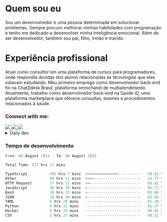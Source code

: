 # Quem sou eu
Sou um desenvolvedor e uma pessoa determinada em solucionar problemas. Sempre procuro melhorar minhas habilidades com programação e tenho me dedicado a desenvolver minha inteligência emocional. Além de ser desenvolvedor, também sou pai, filho, irmão e marido.

# Experiência profissional
Atuei como consultor em uma plataforma de cursos para programadores, onde respondia dúvidas dos alunos relacionadas às tecnologias que eles estavam estudando.
Meu primeiro emprego como desenvolvedor back-end foi na Chat2desk Brasil, plataforma omnichanel de multiatendimento.
Atualmente, trabalho como desenvolvedor back-end na Saúde iD, uma plataforma marketplace que oferece consultas, exames e procedimentos relacionados à saúde.

### Connect with me:
<a href="https://www.linkedin.com/in/theusmoreira" target="_blank" >
<img src="https://img.shields.io/badge/linkedin-%230077B5.svg?&style=for-the-badge&logo=linkedin&logoColor=white ">
</a>
<a href="https://www.instagram.com/matheus.s.moreira/" target="_blank">
<img src="https://img.shields.io/badge/instagram-%23E4405F.svg?&style=for-the-badge&logo=instagram&logoColor=white">
</a>
<a href="mailto:matheussm301@gmail.com"  target="_blank">
<img src="https://img.shields.io/badge/gmail-%23E4405F.svg?&style=for-the-badge&logo=gmail&logoColor=white">
</a>


<details>
  <summary>Daily dev </summary>
<p>
  <a href="https://app.daily.dev/matheussantos"><img src="https://github.com/matheus-santos-moreira/matheus-santos-moreira/blob/master/devcard.svg" width="200" alt="Matheus Santos's Dev Card"/></a>
 </p>
</details>

<h3>Tempo de desenvolvimento</h3>

<!--START_SECTION:waka-->

```rust
From: 08 August 2024 - To: 08 August 2025

Total Time: 572 hrs 27 mins

TypeScript          395 hrs 7 mins  >>>>>>>>>>>>>>>----------   58.83 %
Other               99 hrs 11 mins  >>>>---------------------   14.77 %
HTTP Request        57 hrs 51 mins  >>-----------------------   08.62 %
JavaScript          38 hrs 30 mins  >------------------------   05.73 %
Bash                20 hrs 32 mins  >------------------------   03.06 %
JSON                18 hrs 49 mins  >------------------------   02.80 %
YAML                9 hrs 20 mins   -------------------------   01.39 %
Python              8 hrs 32 mins   -------------------------   01.27 %
Docker              5 hrs 29 mins   -------------------------   00.82 %
CSV                 3 hrs 27 mins   -------------------------   00.51 %
```

<!--END_SECTION:waka-->
